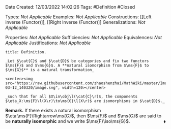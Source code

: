 <br />
<br />

Date Created: 12/03/2022 14:02:26
Tags: #Definition #Closed

Types: _Not Applicable_
Examples: _Not Applicable_
Constructions: [[Left inverse (Functor)]], [[Right Inverse (Functor)]]
Generalizations: _Not Applicable_

Properties: _Not Applicable_
Sufficiencies: _Not Applicable_
Equivalences: _Not Applicable_
Justifications: _Not Applicable_

``` ad-Definition
title: Definition.

_Let $\cat{C}$ and $\cat{D}$ be categories and fix two functors $\ms{F}$ and $\ms{G}$. A **natural isomorphism from $\ms{F}$ to $\ms{G}$** is a natural transformation_

<center><img src="https://raw.githubusercontent.com/zhaoshenzhai/MathWiki/master/Images/2022-03-12_140320/image.svg", width=120></center>

_such that for all $X\in\obj\l(\cat{C}\r)$, the components $\eta_X:\ms{F}\l(X\r)\to\ms{G}\l(X\r)$ are isomorphisms in $\cat{D}$._

```

**Remark.** If there exists a natural isomorphism $\eta:\ms{F}\Rightarrow\ms{G}$, then $\ms{F}$ and $\ms{G}$ are said to be **naturally isomorphic** and we write $\ms{F}\iso\ms{G}$.<span style="float:right;">$\blacklozenge$</span>
